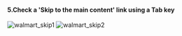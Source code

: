 #### 5.Check a 'Skip to the main content' link using a Tab key
![walmart_skip1](https://user-images.githubusercontent.com/42315518/150006692-9db42e0b-43a4-49ea-bdab-c9f8e77031d7.png)
![walmart_skip2](https://user-images.githubusercontent.com/42315518/150006711-d60a3a98-c18b-45c7-8e38-e2df024eab86.png)

